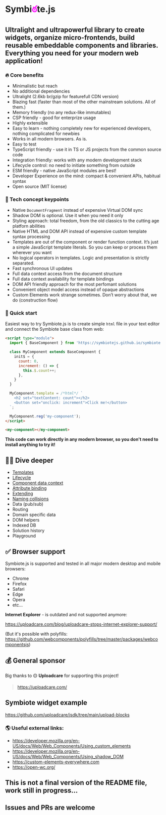 # Symbi<span style="color:#f0f">ఠ</span>te.js

## Ultralight and ultrapowerful library to create widgets, organize micro-frontends, build reusable embeddable components and libraries. Everything you need for your modern web application!

### 🔥 Core benefits
* Minimalistic but reach
* No additional dependencies
* Ultralight (2.6kb br/gzip for featurefull CDN version)
* Blazing fast (faster than most of the other mainstream solutions. All of them.)
* Memory friendly (no any redux-like immutables)
* CSP friendly - good for enterprize usage
* Highly extensible
* Easy to learn - nothing completely new for experienced developers, nothing complicated for newbies
* Works in all modern browsers. As is.
* Easy to test
* TypeScript friendly - use it in TS or JS projects from the common source code
* Integration friendly: works with any modern development stack
* Lifecycle control: no need to initiate something from outside
* ESM friendly - native JavaScript modules are best!
* Developer Experience on the mind: compact & convenient APIs, habitual syntax
* Open source (MIT license)

### 💎 Tech concept keypoints
* Native `DocumentFragment` instead of expensive Virtual DOM sync
* Shadow DOM is optional. Use it when you need it only
* Styling approach: total freedom, from the old classics to the cutting age platforn abilities
* Native HTML and DOM API instead of expensive custom template syntax processing
* Templates are out of the component or render function context. It’s just a simple JavaScript template literals. So you can keep or process them wherever you want
* No logical operators in templates. Logic and presentation is strictly separated.
* Fast synchronous UI updates
* Full data context access from the document structure
* Full data context availability for template bindings
* DOM API friendly approach for the most perfomant solutions
* Convenient object model access instead of opaque abstractions
* Custom Elements work strange sometimes. Don’t worry about that, we do (construction flow)

### 🍏 Quick start
Easiest way to try Symbiote.js is to create simple `html` file in your text editor and connect the Symbiote base class from web:

```html
<script type="module">
  import { BaseComponent } from 'https://symbiotejs.github.io/symbiote.js/core/BaseComponent.js';

  class MyComponent extends BaseComponent {
    init$ = {
      count: 0,
      increment: () => {
        this.$.count++;
      },
    }
  }

  MyComponent.template = /*html*/ `
    <h2 set="textContent: count"></h2>
    <button set="onclick: increment">Click me!</button>
  `;

  MyComponent.reg('my-component');
</script>

<my-component></my-component>
```

**This code can work directly in any modern browser, so you don't need to install anything to try it!**

## 🧜‍♀️ Dive deeper
* [Templates](https://github.com/symbiotejs/docsite/blob/main/md/Templates.md)
* [Lifecycle](https://github.com/symbiotejs/docsite/blob/main/md/Lifecycle.md)
* [Component data context](https://github.com/symbiotejs/docsite/blob/main/md/Component_data_context.md)
* [Attribute binding](https://github.com/symbiotejs/docsite/blob/main/md/Attribute_binding.md)
* [Extending](https://github.com/symbiotejs/docsite/blob/main/md/Extending.md)
* [Naming collisions](https://github.com/symbiotejs/docsite/blob/main/md/Naming_collisions.md)
* Data (pub/sub)
* Routing
* Domain specific data
* DOM helpers
* Indexed DB
* Solution history
* Playground

## ✅ Browser support
Symbiote.js is supported and tested in all major modern desktop and mobile browsers: 
* Chrome
* Firefox
* Safari
* Edge
* Opera
* etc...

**Internet Explorer** - is outdated and not supported anymore:

https://uploadcare.com/blog/uploadcare-stops-internet-explorer-support/

(But it's possible with polyfills: https://github.com/webcomponents/polyfills/tree/master/packages/webcomponentsjs)

## 💰 General sponsor
Big thanks to 🟡 **Uploadcare** for supporting this project!

> https://uploadcare.com/

## Symbiote widget example
https://github.com/uploadcare/jsdk/tree/main/upload-blocks

### 🌎 Useful external links:
* https://developer.mozilla.org/en-US/docs/Web/Web_Components/Using_custom_elements
* https://developer.mozilla.org/en-US/docs/Web/Web_Components/Using_shadow_DOM
* https://custom-elements-everywhere.com
* https://open-wc.org/

## This is not a final version of the README file, work still in progress...

## Issues and PRs are welcome
